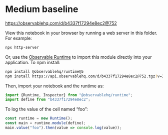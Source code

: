 # Medium baseline

https://observablehq.com/d/b4337f17294e8ec2@752

View this notebook in your browser by running a web server in this folder. For
example:

~~~sh
npx http-server
~~~

Or, use the [Observable Runtime](https://github.com/observablehq/runtime) to
import this module directly into your application. To npm install:

~~~sh
npm install @observablehq/runtime@5
npm install https://api.observablehq.com/d/b4337f17294e8ec2@752.tgz?v=3
~~~

Then, import your notebook and the runtime as:

~~~js
import {Runtime, Inspector} from "@observablehq/runtime";
import define from "b4337f17294e8ec2";
~~~

To log the value of the cell named “foo”:

~~~js
const runtime = new Runtime();
const main = runtime.module(define);
main.value("foo").then(value => console.log(value));
~~~
